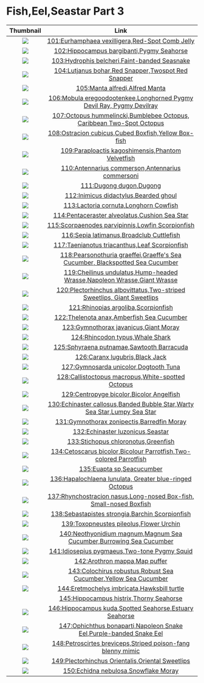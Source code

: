 # Fish,Eel,Seastar Part 3

| Thumbnail | Link |
| :---: | :---: |
| ![](../../.gitbook/assets/small-eurhamphaea-vexilligera.jpg)  | [101:Eurhamphaea vexilligera,Red-Spot Comb Jelly](101-eurhamphaea-vexilligera-red-spot-comb-jelly.md) |
| ![](../../.gitbook/assets/small-hippocampus-bargibanti.jpg)  | [102:Hippocampus bargibanti,Pygmy Seahorse](102-hippocampus-bargibanti-pygmy-seahorse.md) |
| ![](../../.gitbook/assets/small-hydrophis-belcheri.jpg)  | [103:Hydrophis belcheri,Faint-banded Seasnake](103-hydrophis-belcheri-faint-banded-seasnake.md) |
| ![](../../.gitbook/assets/small-lutjanus-bohar.jpg)  | [104:Lutjanus bohar,Red Snapper,Twospot Red Snapper](104-lutjanus-bohar-red-snapper-twospot-red-snapper.md) |
| ![](../../.gitbook/assets/small-manta-alfredi%20%281%29.jpg)  | [105:Manta alfredi,Alfred Manta](105-manta-alfredi-alfred-manta.md) |
| ![](../../.gitbook/assets/small-mobula-eregoodootenkee.jpg)  | [106:Mobula eregoodootenkee,Longhorned Pygmy Devil Ray, Pygmy Devilray](106-mobula-eregoodootenkee-longhorned-pygmy-devil-ray-pygmy-devilray.md) |
| ![](../../.gitbook/assets/small-octopus-hummelincki.jpg)  | [107:Octopus hummelincki,Bumblebee Octopus, Caribbean Two-Spot Octopus](107-octopus-hummelincki-bumblebee-octopus-caribbean-two-spot-octopus.md) |
| ![](../../.gitbook/assets/small-ostracion-cubicus.jpg)  | [108:Ostracion cubicus,Cubed Boxfish,Yellow Box-fish](108-ostracion-cubicus-cubed-boxfish-yellow-box-fish.md) |
| ![](../../.gitbook/assets/small-paraploactis-kagoshimensis.jpg)  | [109:Paraploactis kagoshimensis,Phantom Velvetfish](109-paraploactis-kagoshimensis-phantom-velvetfish.md) |
| ![](../../.gitbook/assets/small-antennarius-commerson.jpg)  | [110:Antennarius commerson,Antennarius commersoni](110-antennarius-commerson-antennarius-commersoni.md) |
| ![](../../.gitbook/assets/small-dugong-dugon%20%281%29.jpg)  | [111:Dugong dugon,Dugong](111-dugong-dugon-dugong.md) |
| ![](../../.gitbook/assets/small-inimicus-didactylus.jpg)  | [112:Inimicus didactylus,Bearded ghoul](112-inimicus-didactylus-bearded-ghoul.md) |
| ![](../../.gitbook/assets/small-lactoria-cornuta.jpg)  | [113:Lactoria cornuta,Longhorn Cowfish](113-lactoria-cornuta-longhorn-cowfish.md) |
| ![](../../.gitbook/assets/small-pentaceraster-alveolatus.jpg)  | [114:Pentaceraster alveolatus,Cushion Sea Star](114-pentaceraster-alveolatus-cushion-sea-star.md) |
| ![](../../.gitbook/assets/small-scorpaenodes-parvipinnis.jpg)  | [115:Scorpaenodes parvipinnis,Lowfin Scorpionfish](115-scorpaenodes-parvipinnis-lowfin-scorpionfish.md) |
| ![](../../.gitbook/assets/small-sepia-latimanus.jpg)  | [116:Sepia latimanus,Broadclub Cuttlefish](116-sepia-latimanus-broadclub-cuttlefish.md) |
| ![](../../.gitbook/assets/small-taenianotus-triacanthus.jpg)  | [117:Taenianotus triacanthus,Leaf Scorpionfish](117-taenianotus-triacanthus-leaf-scorpionfish.md) |
| ![](../../.gitbook/assets/small-pearsonothuria-graeffei.jpg)  | [118:Pearsonothuria graeffei,Graeffe's Sea Cucumber, Blackspotted Sea Cucumber](118-pearsonothuria-graeffei-graeffes-sea-cucumber-blackspotted-sea-cucumber.md) |
| ![](../../.gitbook/assets/small-cheilinus-undulatus.jpg)  | [119:Cheilinus undulatus,Hump-headed Wrasse,Napoleon Wrasse,Giant Wrasse](119-cheilinus-undulatus-hump-headed-wrasse-napoleon-wrasse-giant-wrasse.md) |
| ![](../../.gitbook/assets/small-plectorhinchus-albovittatus.jpg)  | [120:Plectorhinchus albovittatus,Two-striped Sweetlips, Giant Sweetlips](120-plectorhinchus-albovittatus-two-striped-sweetlips-giant-sweetlips.md) |
| ![](../../.gitbook/assets/small-rhinopias-argoliba.jpg)  | [121:Rhinopias argoliba,Scorpionfish](121-rhinopias-argoliba-scorpionfish.md) |
| ![](../../.gitbook/assets/small-thelenota-anax.jpg)  | [122:Thelenota anax,Amberfish Sea Cucumber](122-thelenota-anax-amberfish-sea-cucumber.md) |
| ![](../../.gitbook/assets/small-gymnothorax-javanicus%20%281%29.jpg)  | [123:Gymnothorax javanicus,Giant Moray](123-gymnothorax-javanicus-giant-moray.md) |
| ![](../../.gitbook/assets/small-rhincodon-typus.jpg)  | [124:Rhincodon typus,Whale Shark](124-rhincodon-typus-whale-shark.md) |
| ![](../../.gitbook/assets/small-sphyraena-putnamae.jpg)  | [125:Sphyraena putnamae,Sawtooth Barracuda](125-sphyraena-putnamae-sawtooth-barracuda.md) |
| ![](../../.gitbook/assets/small-caranx-lugubris.jpg)  | [126:Caranx lugubris,Black Jack](126-caranx-lugubris-black-jack.md) |
| ![](../../.gitbook/assets/small-gymnosarda-unicolor.jpg)  | [127:Gymnosarda unicolor,Dogtooth Tuna](127-gymnosarda-unicolor-dogtooth-tuna.md) |
| ![](../../.gitbook/assets/small-callistoctopus-macropus.jpg)  | [128:Callistoctopus macropus,White-spotted Octopus](128-callistoctopus-macropus-white-spotted-octopus.md) |
| ![](../../.gitbook/assets/small-centropyge-bicolor.jpg)  | [129:Centropyge bicolor,Bicolor Angelfish](129-centropyge-bicolor-bicolor-angelfish.md) |
| ![](../../.gitbook/assets/small-echinaster-callosus.jpg)  | [130:Echinaster callosus,Banded Bubble Star,Warty Sea Star,Lumpy Sea Star](130-echinaster-callosus-banded-bubble-star-warty-sea-star-lumpy-sea-star.md) |
| ![](../../.gitbook/assets/small-gymnothorax-zonipectis.jpg)  | [131:Gymnothorax zonipectis,Barredfin Moray](131-gymnothorax-zonipectis-barredfin-moray.md) |
| ![](../../.gitbook/assets/small-echinaster-luzonicus.jpg)  | [132:Echinaster luzonicus,Seastar](132-echinaster-luzonicus-seastar.md) |
| ![](../../.gitbook/assets/small-stichopus-chloronotus.jpg)  | [133:Stichopus chloronotus,Greenfish](133-stichopus-chloronotus-greenfish.md) |
| ![](../../.gitbook/assets/small-cetoscarus-bicolor.jpg)  | [134:Cetoscarus bicolor,Bicolour Parrotfish,Two-colored Parrotfish](134-cetoscarus-bicolor-bicolour-parrotfish-two-colored-parrotfish.md) |
| ![](../../.gitbook/assets/small-euapta-sp.jpg)  | [135:Euapta sp,Seacucumber](135-euapta-sp-seacucumber.md) |
| ![](../../.gitbook/assets/small-hapalochlaena-lunulata.jpg)  | [136:Hapalochlaena lunulata, Greater blue-ringed Octopus](136-hapalochlaena-lunulata-greater-blue-ringed-octopus.md) |
| ![](../../.gitbook/assets/small-rhynchostracion-nasus.jpg)  | [137:Rhynchostracion nasus,Long-nosed Box-fish, Small-nosed Boxfish](137-rhynchostracion-nasus-long-nosed-box-fish-small-nosed-boxfish.md) |
| ![](../../.gitbook/assets/small-sebastapistes-strongia.jpg)  | [138:Sebastapistes strongia,Barchin Scorpionfish](138-sebastapistes-strongia-barchin-scorpionfish.md) |
| ![](../../.gitbook/assets/small-toxopneustes-pileolus.jpg)  | [139:Toxopneustes pileolus,Flower Urchin](139-toxopneustes-pileolus-flower-urchin.md) |
| ![](../../.gitbook/assets/small-neothyonidium-magnum.jpg)  | [140:Neothyonidium magnum,Magnum Sea Cucumber,Burrowing Sea Cucumber](140-neothyonidium-magnum-magnum-sea-cucumber-burrowing-sea-cucumber.md) |
| ![](../../.gitbook/assets/small-idiosepius-pygmaeus%20%281%29.jpg)  | [141:Idiosepius pygmaeus,Two-tone Pygmy Squid](141-idiosepius-pygmaeus-two-tone-pygmy-squid.md) |
| ![](../../.gitbook/assets/small-arothron-mappa.jpg)  | [142:Arothron mappa,Map puffer](142-arothron-mappa-map-puffer.md) |
| ![](../../.gitbook/assets/small-colochirus-robustus.jpg)  | [143:Colochirus robustus,Robust Sea Cucumber,Yellow Sea Cucumber](143-colochirus-robustus-robust-sea-cucumber-yellow-sea-cucumber.md) |
| ![](../../.gitbook/assets/small-eretmochelys-imbricata%20%281%29.jpg)  | [144:Eretmochelys imbricata,Hawksbill turtle](144-dolabella-auricularia.md) |
|  | [145:Hippocampus histrix,Thorny Seahorse](145-hippocampus-histrix-thorny-seahorse.md) |
| ![](../../.gitbook/assets/small-hippocampus-kuda.jpg)  | [146:Hippocampus kuda,Spotted Seahorse,Estuary Seahorse](146-hippocampus-kuda-spotted-seahorse-estuary-seahorse.md) |
| ![](../../.gitbook/assets/small-ophichthus-bonaparti.jpg)  | [147:Ophichthus bonaparti,Napoleon Snake Eel,Purple-banded Snake Eel](147-ophichthus-bonaparti-napoleon-snake-eel-purple-banded-snake-eel.md) |
| ![](../../.gitbook/assets/small-petroscirtes-breviceps.jpg)  | [148:Petroscirtes breviceps,Striped poison-fang blenny mimic](148-petroscirtes-breviceps-striped-poison-fang-blenny-mimic.md) |
| ![](../../.gitbook/assets/small-plectorhinchus-orientalis.jpg)  | [149:Plectorhinchus Orientalis,Oriental Sweetlips](149-plectorhinchus-orientalis-oriental-sweetlips.md) |
| ![](../../.gitbook/assets/small-echidna-nebulosa.jpg)  | [150:Echidna nebulosa,Snowflake Moray](150-echidna-nebulosa-snowflake-moray.md) |

